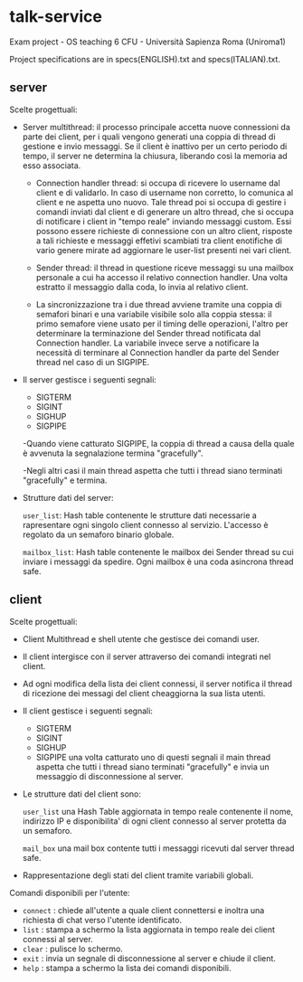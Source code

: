 # talk-service
Exam project - OS teaching 6 CFU - Università Sapienza Roma (Uniroma1)

Project specifications are in specs(ENGLISH).txt and specs(ITALIAN).txt.


## server
Scelte progettuali:

  * Server multithread:
    il processo principale accetta nuove connessioni da parte dei client, per i quali vengono generati una coppia di thread di gestione e invio messaggi. Se il client è inattivo per un certo periodo di tempo, il server ne determina la chiusura, liberando così la memoria ad esso associata.

    - Connection handler thread:
      si occupa di ricevere lo username dal client e di validarlo. In caso di username non corretto, lo comunica al client e ne aspetta uno nuovo. Tale thread poi si occupa di gestire i comandi inviati dal client e di generare un altro thread, che si occupa di notificare i client in "tempo reale" inviando messaggi custom. Essi possono essere richieste di connessione con un altro client, risposte a tali richieste e messaggi effetivi scambiati tra client enotifiche di vario genere mirate ad aggiornare le user-list presenti nei vari client.

    - Sender thread:
      il thread in questione riceve messaggi su una mailbox personale a cui ha accesso il relativo connection
      handler. Una volta estratto il messaggio dalla coda, lo invia al relativo client.

    - La sincronizzazione tra i due thread avviene tramite una coppia di semafori binari e una variabile visibile solo alla coppia stessa:
      il primo semafore viene usato per il timing delle operazioni, l'altro per determinare la terminazione del Sender thread notificata dal Connection handler. La variabile invece serve a notificare la necessità di terminare al Connection handler da parte del Sender thread nel caso di un SIGPIPE.

  * Il server gestisce i seguenti segnali:
    - SIGTERM
    - SIGINT
    - SIGHUP
    - SIGPIPE

    -Quando viene catturato SIGPIPE, la coppia di thread a causa della quale è avvenuta la segnalazione termina "gracefully".

    -Negli altri casi il main thread aspetta che tutti i thread siano terminati "gracefully" e termina.

  * Strutture dati del server:

      <code>user_list</code>: Hash table contenente le strutture dati necessarie a rapresentare ogni singolo client connesso al servizio. L'accesso è regolato da un semaforo binario globale.

      <code>mailbox_list</code>: Hash table contenente le mailbox dei Sender thread su cui inviare i messaggi da spedire. Ogni mailbox è una coda asincrona thread safe.

## client
  Scelte progettuali:

  * Client Multithread e shell utente che gestisce dei comandi user.

  * Il client intergisce con il server attraverso dei comandi integrati nel client.

  * Ad ogni modifica della lista dei client connessi, il server notifica il thread di ricezione dei messagi del client cheaggiorna la sua lista utenti.

  * Il client gestisce i seguenti segnali:
    - SIGTERM
    - SIGINT
    - SIGHUP
    - SIGPIPE
    una volta catturato uno di questi segnali il main thread aspetta che tutti i thread siano terminati "gracefully" e invia un messaggio di disconnessione al server.

  * Le strutture dati del client sono:

      <code>user_list</code> una Hash Table aggiornata in tempo reale contenente il nome, indirizzo IP e disponibilita' di ogni client connesso al server protetta da un semaforo.

      <code>mail_box</code>  una mail box contente tutti i messaggi ricevuti dal server thread safe.

  * Rappresentazione degli stati del client tramite variabili globali.

  Comandi disponibili per l'utente:

  * <code>connect</code> : chiede all'utente a quale client connettersi e inoltra una richiesta di chat verso l'utente identificato.
  * <code>list</code>    : stampa a schermo la lista aggiornata in tempo reale dei client connessi al server.
  * <code>clear</code>   : pulisce lo schermo.
  * <code>exit</code>    : invia un segnale di disconnessione al server e chiude il client.
  * <code>help</code>    : stampa a schermo la lista dei comandi disponibili.
